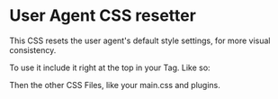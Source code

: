 # User Agent CSS resetter
This CSS resets the user agent's default style settings, for more visual consistency.

To use it include it right at the top in your <head> Tag. Like so:

<head>
<link rel="stylesheet" href="css/userAgentCSSresetter.min.css" />
  
  Then the other CSS Files, like your main.css and plugins.
